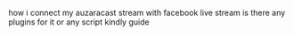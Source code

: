 how i connect my auzaracast stream with facebook live stream is there any plugins for it or any script kindly guide
